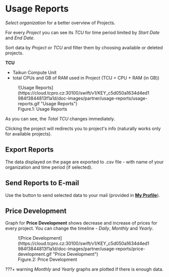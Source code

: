 
# **Usage Reports**

*Select organization* for a better overview of Projects.

For every *Project*  you can see its *TCU* for time period limited by *Start Date* and *End Date*.

Sort data by *Project* or *TCU* and filter them by choosing available or deleted projects.


**TCU**

* Taikun Compute Unit
* &#x20;total CPUs and GB of RAM used in Project (TCU = CPU + RAM (in GB))


<figure markdown>
  ![Usage Reports](https://cloud.tcpro.cz:30100/swift/v1/KEY_c5d050a1634d4ed1984f3844813f1a1d/doc-images/partner/usage-reports/usage-reports.gif "Usage Reports")
  <figcaption>Figure.1: Usage Reports</figcaption>
</figure>


As you can see, the *Total TCU* changes immediately.

Clicking the project will redirects you to project's info (naturally works only for available projects).


## **Export Reports**

The data displayed on the page are exported to .csv file - with name of your organization and time period (if selected).


## **Send Reports to E-mail**

Use the button to send selected data to your mail (provided in [**My Profile**](../my-profile)).


## **Price Development**

Graph for **Price Development** shows decrease and increase of prices for every project. You can change the timeline - *Daily*, *Monthly* and *Yearly*.


<figure markdown>
  ![Price Development](https://cloud.tcpro.cz:30100/swift/v1/KEY_c5d050a1634d4ed1984f3844813f1a1d/doc-images/partner/usage-reports/price-development.gif "Price Development")
  <figcaption>Figure.2: Price Development</figcaption>
</figure>


???+ warning
    *Monthly* and *Yearly* graphs are plotted if there is enough data.
